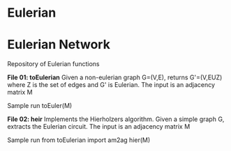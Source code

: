 # Eulerian
# Eulerian Network

Repository of Eulerian functions

**File 01: toEulerian**
Given a non-eulerian graph G=(V,E), returns G'=(V,EUZ) where Z is the set of edges and G' is Eulerian.
The input is an adjacency matrix M

Sample run
    toEuler(M)


**File 02: heir** 
Implements the Hierholzers algorithm. Given a simple graph G, extracts the Eulerian circuit.
The input is an adjacency matrix M

Sample run
    from toEulerian import am2ag
    hier(M)

